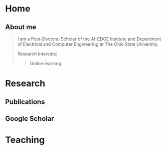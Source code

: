 # Home
## About me

> I am a Post-Doctoral Scholar of the AI-EDGE Institute and Department of Electrical and Computer Engineering at The Ohio State University.

> Research Interests:
> > Online learning

# Research
## Publications
## Google Scholar

# Teaching
